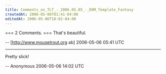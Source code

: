 ```yaml
---
title: Comments_on_TLT_-_2006.05.05_-_DOM_Template_Fantasy
createdAt: 2006-05-06T01:41-04:00
editedAt: 2006-05-06T10:02-04:00
---
```


=== 2 Comments. ===
That's beautiful.

-- [http://www.mousetrout.org ab] 2006-05-06 05:41 UTC


----

Pretty slick!

-- Anonymous 2006-05-06 14:02 UTC


